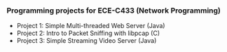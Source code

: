 ### Programming projects for ECE-C433 (Network Programming)
* Project 1: Simple Multi-threaded Web Server (Java)
* Project 2: Intro to Packet Sniffing with libpcap (C)
* Project 3: Simple Streaming Video Server (Java)
